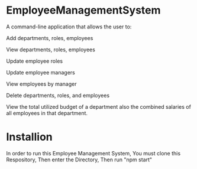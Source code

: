 # EmployeeManagementSystem

A command-line application that allows the user to:

Add departments, roles, employees

View departments, roles, employees

Update employee roles

Update employee managers

View employees by manager

Delete departments, roles, and employees

View the total utilized budget of a department also the combined salaries of all employees in that department.


# Installion

In order to run this Employee Management System, 
You must clone this Respository,
Then enter the Directory,
Then run "npm start"